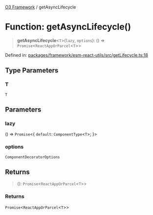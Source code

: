 [O3 Framework](../API.md) / getAsyncLifecycle

# Function: getAsyncLifecycle()

> **getAsyncLifecycle**\<`T`\>(`lazy`, `options`): () => `Promise`\<`ReactAppOrParcel`\<`T`\>\>

Defined in: [packages/framework/esm-react-utils/src/getLifecycle.ts:18](https://github.com/openmrs/openmrs-esm-core/blob/18d2874f03a33a6ab8295af0e87ac97fdd150718/packages/framework/esm-react-utils/src/getLifecycle.ts#L18)

## Type Parameters

### T

`T`

## Parameters

### lazy

() => `Promise`\<\{ `default`: `ComponentType`\<`T`\>; \}\>

### options

`ComponentDecoratorOptions`

## Returns

> (): `Promise`\<`ReactAppOrParcel`\<`T`\>\>

### Returns

`Promise`\<`ReactAppOrParcel`\<`T`\>\>
